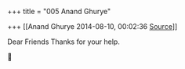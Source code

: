 +++
title = "005 Anand Ghurye"

+++
[[Anand Ghurye	2014-08-10, 00:02:36 [Source](https://groups.google.com/g/samskrita/c/I7s-HT-n1fc)]]



Dear Friends Thanks for your help.



